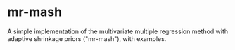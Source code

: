 # mr-mash

A simple implementation of the multivariate multiple regression method
with adaptive shrinkage priors ("mr-mash"), with examples.
